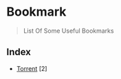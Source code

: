 # Bookmark
> List Of Some Useful Bookmarks 

## Index
- [Torrent](https://github.com/RakeshKengale/Bookmark/blob/master/Torrent.md) [2]
